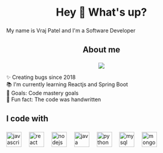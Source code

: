 <h1 align="center">Hey 👋 What's up?</h1>

###

<p align="left">My name is Vraj Patel and I'm a Software Developer</p>

###

<h2 align="center">About me</h2>

###

<div align="center">
  <img src="https://visitor-badge.laobi.icu/badge?page_id=vrajpatel1411.vrajpatel1411&"  />
</div>



<p align="left">✨ Creating bugs since 2018<br>📚 I'm currently learning Reactjs and Spring Boot<br>🎯 Goals: Code mastery goals<br>🎲 Fun fact: The code was handwritten</p>

###

<h2 align="left">I code with</h2>

###

<div align="left">
  <img src="https://cdn.jsdelivr.net/gh/devicons/devicon/icons/javascript/javascript-original.svg" height="40" alt="javascript logo"  />
  <img width="12" />
  <img src="https://cdn.jsdelivr.net/gh/devicons/devicon/icons/react/react-original.svg" height="40" alt="react logo"  />
  <img width="12" />
  <img src="https://cdn.jsdelivr.net/gh/devicons/devicon/icons/nodejs/nodejs-original.svg" height="40" alt="nodejs logo"  />
  <img width="12" />
  <img src="https://cdn.jsdelivr.net/gh/devicons/devicon/icons/java/java-original.svg" height="40" alt="java logo"  />
  <img width="12" />
  <img src="https://cdn.jsdelivr.net/gh/devicons/devicon/icons/python/python-original.svg" height="40" alt="python logo"  />
  <img width="12" />
  <img src="https://cdn.jsdelivr.net/gh/devicons/devicon/icons/mysql/mysql-original.svg" height="40" alt="mysql logo"  />
  <img width="12" />
  <img src="https://cdn.jsdelivr.net/gh/devicons/devicon/icons/mongodb/mongodb-original.svg" height="40" alt="mongodb logo"  />
</div>

###
